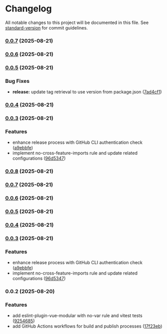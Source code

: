 # Changelog

All notable changes to this project will be documented in this file. See [standard-version](https://github.com/conventional-changelog/standard-version) for commit guidelines.

### [0.0.7](https://github.com/andrewmolyuk/eslint-plugin-vue-modular/compare/v0.0.6...v0.0.7) (2025-08-21)

### [0.0.6](https://github.com/andrewmolyuk/eslint-plugin-vue-modular/compare/v0.0.5...v0.0.6) (2025-08-21)

### [0.0.5](https://github.com/andrewmolyuk/eslint-plugin-vue-modular/compare/v0.0.2...v0.0.5) (2025-08-21)


### Bug Fixes

* **release:** update tag retrieval to use version from package.json ([7ad4cf1](https://github.com/andrewmolyuk/eslint-plugin-vue-modular/commit/7ad4cf191ddc5c88330f63ab3e6689f733a2a82a))

### [0.0.4](https://github.com/andrewmolyuk/eslint-plugin-vue-modular/compare/v0.0.2...v0.0.4) (2025-08-21)

### [0.0.3](https://github.com/andrewmolyuk/eslint-plugin-vue-modular/compare/v0.0.2...v0.0.3) (2025-08-21)


### Features

* enhance release process with GitHub CLI authentication check ([a9ebbfe](https://github.com/andrewmolyuk/eslint-plugin-vue-modular/commit/a9ebbfed2552683fb109d8113f0ef81b55a58850))
* implement no-cross-feature-imports rule and update related configurations ([96d5347](https://github.com/andrewmolyuk/eslint-plugin-vue-modular/commit/96d5347146e2f0bced223ea323a6164b27b09237))

### [0.0.8](https://github.com/andrewmolyuk/eslint-plugin-vue-modular/compare/v0.0.2...v0.0.8) (2025-08-21)

### [0.0.7](https://github.com/andrewmolyuk/eslint-plugin-vue-modular/compare/v0.0.2...v0.0.7) (2025-08-21)

### [0.0.6](https://github.com/andrewmolyuk/eslint-plugin-vue-modular/compare/v0.0.2...v0.0.6) (2025-08-21)

### [0.0.5](https://github.com/andrewmolyuk/eslint-plugin-vue-modular/compare/v0.0.2...v0.0.5) (2025-08-21)

### [0.0.4](https://github.com/andrewmolyuk/eslint-plugin-vue-modular/compare/v0.0.2...v0.0.4) (2025-08-21)

### [0.0.3](https://github.com/andrewmolyuk/eslint-plugin-vue-modular/compare/v0.0.2...v0.0.3) (2025-08-21)


### Features

* enhance release process with GitHub CLI authentication check ([a9ebbfe](https://github.com/andrewmolyuk/eslint-plugin-vue-modular/commit/a9ebbfed2552683fb109d8113f0ef81b55a58850))
* implement no-cross-feature-imports rule and update related configurations ([96d5347](https://github.com/andrewmolyuk/eslint-plugin-vue-modular/commit/96d5347146e2f0bced223ea323a6164b27b09237))

### 0.0.2 (2025-08-20)


### Features

* add eslint-plugin-vue-modular with no-var rule and vitest tests ([9254685](https://github.com/andrewmolyuk/eslint-plugin-vue-modular/commit/925468588af4ec729976d92a3ce1b00fd5e889cf))
* add GitHub Actions workflows for build and publish processes ([17f23eb](https://github.com/andrewmolyuk/eslint-plugin-vue-modular/commit/17f23eb99988fde5aaa8137d0a5eabe34a45f96e))
